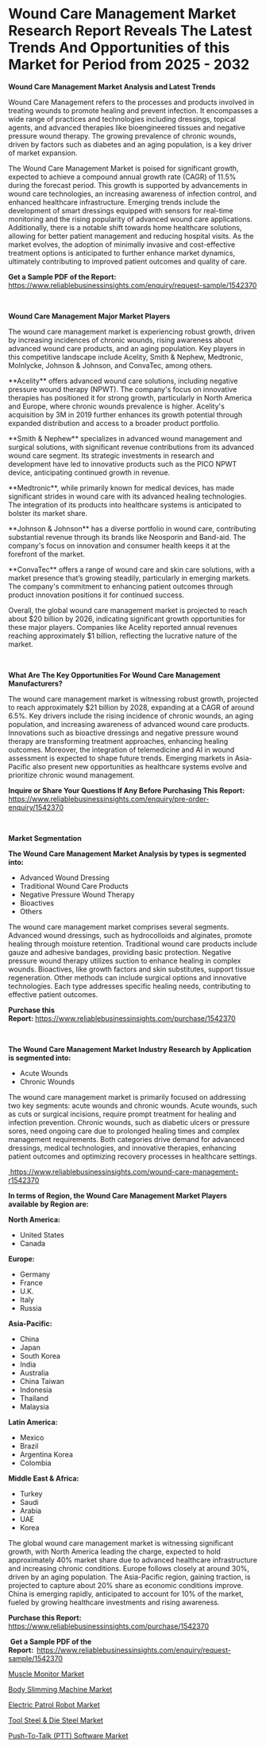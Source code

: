 <p><h1>Wound Care Management Market Research Report Reveals The Latest Trends And Opportunities of this Market for Period from 2025 - 2032</h1></p><p><strong>Wound Care Management Market Analysis and Latest Trends</strong></p>
<p><p>Wound Care Management refers to the processes and products involved in treating wounds to promote healing and prevent infection. It encompasses a wide range of practices and technologies including dressings, topical agents, and advanced therapies like bioengineered tissues and negative pressure wound therapy. The growing prevalence of chronic wounds, driven by factors such as diabetes and an aging population, is a key driver of market expansion.</p><p>The Wound Care Management Market is poised for significant growth, expected to achieve a compound annual growth rate (CAGR) of 11.5% during the forecast period. This growth is supported by advancements in wound care technologies, an increasing awareness of infection control, and enhanced healthcare infrastructure. Emerging trends include the development of smart dressings equipped with sensors for real-time monitoring and the rising popularity of advanced wound care applications. Additionally, there is a notable shift towards home healthcare solutions, allowing for better patient management and reducing hospital visits. As the market evolves, the adoption of minimally invasive and cost-effective treatment options is anticipated to further enhance market dynamics, ultimately contributing to improved patient outcomes and quality of care.</p></p>
<p><strong>Get a Sample PDF of the Report:&nbsp;</strong> <a href="https://www.reliablebusinessinsights.com/enquiry/request-sample/1542370?utm_campaign=1138&utm_medium=2&utm_source=Github&utm_content=ia&utm_term=06022025&utm_id=wound-care-management">https://www.reliablebusinessinsights.com/enquiry/request-sample/1542370</a></p>
<p>&nbsp;</p>
<p><strong>Wound Care Management Major Market Players</strong></p>
<p><p>The wound care management market is experiencing robust growth, driven by increasing incidences of chronic wounds, rising awareness about advanced wound care products, and an aging population. Key players in this competitive landscape include Acelity, Smith & Nephew, Medtronic, Molnlycke, Johnson & Johnson, and ConvaTec, among others.</p><p>**Acelity** offers advanced wound care solutions, including negative pressure wound therapy (NPWT). The company's focus on innovative therapies has positioned it for strong growth, particularly in North America and Europe, where chronic wounds prevalence is higher. Acelity's acquisition by 3M in 2019 further enhances its growth potential through expanded distribution and access to a broader product portfolio.</p><p>**Smith & Nephew** specializes in advanced wound management and surgical solutions, with significant revenue contributions from its advanced wound care segment. Its strategic investments in research and development have led to innovative products such as the PICO NPWT device, anticipating continued growth in revenue.</p><p>**Medtronic**, while primarily known for medical devices, has made significant strides in wound care with its advanced healing technologies. The integration of its products into healthcare systems is anticipated to bolster its market share.</p><p>**Johnson & Johnson** has a diverse portfolio in wound care, contributing substantial revenue through its brands like Neosporin and Band-aid. The company's focus on innovation and consumer health keeps it at the forefront of the market.</p><p>**ConvaTec** offers a range of wound care and skin care solutions, with a market presence that’s growing steadily, particularly in emerging markets. The company's commitment to enhancing patient outcomes through product innovation positions it for continued success.</p><p>Overall, the global wound care management market is projected to reach about $20 billion by 2026, indicating significant growth opportunities for these major players. Companies like Acelity reported annual revenues reaching approximately $1 billion, reflecting the lucrative nature of the market.</p></p>
<p>&nbsp;</p>
<p><strong>What Are The Key Opportunities For Wound Care Management Manufacturers?</strong></p>
<p><p>The wound care management market is witnessing robust growth, projected to reach approximately $21 billion by 2028, expanding at a CAGR of around 6.5%. Key drivers include the rising incidence of chronic wounds, an aging population, and increasing awareness of advanced wound care products. Innovations such as bioactive dressings and negative pressure wound therapy are transforming treatment approaches, enhancing healing outcomes. Moreover, the integration of telemedicine and AI in wound assessment is expected to shape future trends. Emerging markets in Asia-Pacific also present new opportunities as healthcare systems evolve and prioritize chronic wound management.</p></p>
<p><strong>Inquire or Share Your Questions If Any Before Purchasing This Report:</strong> <a href="https://www.reliablebusinessinsights.com/enquiry/pre-order-enquiry/1542370?utm_campaign=1138&utm_medium=2&utm_source=Github&utm_content=ia&utm_term=06022025&utm_id=wound-care-management">https://www.reliablebusinessinsights.com/enquiry/pre-order-enquiry/1542370</a></p>
<p>&nbsp;</p>
<p><strong>Market Segmentation</strong></p>
<p><strong>The Wound Care Management Market Analysis by types is segmented into:</strong></p>
<p><ul><li>Advanced Wound Dressing</li><li>Traditional Wound Care Products</li><li>Negative Pressure Wound Therapy</li><li>Bioactives</li><li>Others</li></ul></p>
<p><p>The wound care management market comprises several segments. Advanced wound dressings, such as hydrocolloids and alginates, promote healing through moisture retention. Traditional wound care products include gauze and adhesive bandages, providing basic protection. Negative pressure wound therapy utilizes suction to enhance healing in complex wounds. Bioactives, like growth factors and skin substitutes, support tissue regeneration. Other methods can include surgical options and innovative technologies. Each type addresses specific healing needs, contributing to effective patient outcomes.</p></p>
<p><strong>Purchase this Report:&nbsp;</strong><a href="https://www.reliablebusinessinsights.com/purchase/1542370?utm_campaign=1138&utm_medium=2&utm_source=Github&utm_content=ia&utm_term=06022025&utm_id=wound-care-management">https://www.reliablebusinessinsights.com/purchase/1542370</a></p>
<p>&nbsp;</p>
<p><strong>The Wound Care Management Market Industry Research by Application is segmented into:</strong></p>
<p><ul><li>Acute Wounds</li><li>Chronic Wounds</li></ul></p>
<p><p>The wound care management market is primarily focused on addressing two key segments: acute wounds and chronic wounds. Acute wounds, such as cuts or surgical incisions, require prompt treatment for healing and infection prevention. Chronic wounds, such as diabetic ulcers or pressure sores, need ongoing care due to prolonged healing times and complex management requirements. Both categories drive demand for advanced dressings, medical technologies, and innovative therapies, enhancing patient outcomes and optimizing recovery processes in healthcare settings.</p></p>
<p><a href="https://www.reliablebusinessinsights.com/wound-care-management-r1542370?utm_campaign=1138&utm_medium=2&utm_source=Github&utm_content=ia&utm_term=06022025&utm_id=wound-care-management">&nbsp;https://www.reliablebusinessinsights.com/wound-care-management-r1542370</a></p>
<p><strong>In terms of Region, the Wound Care Management Market Players available by Region are:</strong></p>
<p>
    <p> <strong> North America: </strong>
        <ul>
            <li>United States</li>
            <li>Canada</li>
        </ul>
        </p> 
    <p> <strong> Europe: </strong>
        <ul>
            <li>Germany</li>
            <li>France</li>
            <li>U.K.</li>
            <li>Italy</li>
            <li>Russia</li>
        </ul>
        </p> 
    <p> <strong> Asia-Pacific: </strong>
        <ul>
            <li>China</li>
            <li>Japan</li>
            <li>South Korea</li>
            <li>India</li>
            <li>Australia</li>
            <li>China Taiwan</li>
            <li>Indonesia</li>
            <li>Thailand</li>
            <li>Malaysia</li>
        </ul>
        </p> 
    <p> <strong> Latin America: </strong>
        <ul>
            <li>Mexico</li>
            <li>Brazil</li>
            <li>Argentina Korea</li>
            <li>Colombia</li>
        </ul>
        </p> 
    <p> <strong> Middle East & Africa: </strong>
        <ul>
            <li>Turkey</li>
            <li>Saudi</li>
            <li>Arabia</li>
            <li>UAE</li>
            <li>Korea</li>
        </ul>
    </p>
    </p>
<p><p>The global wound care management market is witnessing significant growth, with North America leading the charge, expected to hold approximately 40% market share due to advanced healthcare infrastructure and increasing chronic conditions. Europe follows closely at around 30%, driven by an aging population. The Asia-Pacific region, gaining traction, is projected to capture about 20% share as economic conditions improve. China is emerging rapidly, anticipated to account for 10% of the market, fueled by growing healthcare investments and rising awareness.</p></p>
<p><strong>Purchase this Report: </strong><a href="https://www.reliablebusinessinsights.com/purchase/1542370?utm_campaign=1138&utm_medium=2&utm_source=Github&utm_content=ia&utm_term=06022025&utm_id=wound-care-management">https://www.reliablebusinessinsights.com/purchase/1542370</a></p>
<p>&nbsp;<strong>Get a Sample PDF of the Report:&nbsp;&nbsp;</strong><a href="https://www.reliablebusinessinsights.com/enquiry/request-sample/1542370?utm_campaign=1138&utm_medium=2&utm_source=Github&utm_content=ia&utm_term=06022025&utm_id=wound-care-management">https://www.reliablebusinessinsights.com/enquiry/request-sample/1542370</a></p>
<p><strong></strong></p>
<p><p><a href="https://github.com/abedlagagica4/Market-Research-Report-List-1/blob/main/muscle-monitor-market.md?utm_campaign=1138&utm_medium=2&utm_source=Github&utm_content=ia&utm_term=06022025&utm_id=wound-care-management">Muscle Monitor Market</a></p><p><a href="https://github.com/rashkaeduzor/Market-Research-Report-List-1/blob/main/body-slimming-machine-market.md?utm_campaign=1138&utm_medium=2&utm_source=Github&utm_content=ia&utm_term=06022025&utm_id=wound-care-management">Body Slimming Machine Market</a></p><p><a href="https://www.linkedin.com/pulse/revenue-generation-insights-electric-patrol-robot-market-3l70e?utm_campaign=1138&utm_medium=2&utm_source=Github&utm_content=ia&utm_term=06022025&utm_id=wound-care-management">Electric Patrol Robot Market</a></p><p><a href="https://www.linkedin.com/pulse/industry-analysis-competitive-strategies-tool-steel-die-market-qkdsf?utm_campaign=1138&utm_medium=2&utm_source=Github&utm_content=ia&utm_term=06022025&utm_id=wound-care-management">Tool Steel & Die Steel Market</a></p><p><a href="https://www.linkedin.com/pulse/push-to-talk-ptt-software-mosaic-piecing-together-global-hdbke?utm_campaign=1138&utm_medium=2&utm_source=Github&utm_content=ia&utm_term=06022025&utm_id=wound-care-management">Push-To-Talk (PTT) Software Market</a></p></p>